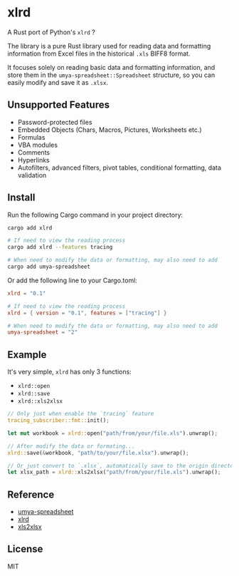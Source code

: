 # xlrd

A Rust port of Python's `xlrd` ?

The library is a pure Rust library used for reading data and formatting information from Excel files in the historical `.xls` BIFF8 format.

It focuses solely on reading basic data and formatting information, and store them in the `umya-spreadsheet::Spreadsheet` structure, so you can easily modify and save it as `.xlsx`.

## Unsupported Features
- Password-protected files
- Embedded Objects (Chars, Macros, Pictures, Worksheets etc.)
- Formulas
- VBA modules
- Comments
- Hyperlinks
- Autofilters, advanced filters, pivot tables, conditional formatting, data validation

## Install

Run the following Cargo command in your project directory:
```sh
cargo add xlrd

# If need to view the reading process
cargo add xlrd --features tracing

# When need to modify the data or formatting, may also need to add
cargo add umya-spreadsheet
```

Or add the following line to your Cargo.toml:
```toml
xlrd = "0.1"

# If need to view the reading process
xlrd = { version = "0.1", features = ["tracing"] }

# When need to modify the data or formatting, may also need to add
umya-spreadsheet = "2"
```

## Example

It's very simple, `xlrd` has only 3 functions:
- `xlrd::open`
- `xlrd::save`
- `xlrd::xls2xlsx`

```rust
// Only just when enable the `tracing` feature
tracing_subscriber::fmt::init();

let mut workbook = xlrd::open("path/from/your/file.xls").unwrap();

// After modify the data or formating...
xlrd::save(&workbook, "path/to/your/file.xlsx").unwrap();

// Or just convert to `.xlsx`, automatically save to the origin directory
let xlsx_path = xlrd::xls2xlsx("path/from/your/file.xls").unwrap();
```

## Reference

- [umya-spreadsheet](https://crates.io/crates/umya-spreadsheet)
- [xlrd](https://pypi.org/project/xlrd)
- [xls2xlsx](https://pypi.org/project/xls2xlsx/)

## License

MIT